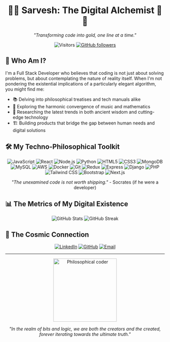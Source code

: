 <div align="center">
 

  # 🌟🚀 Sarvesh: The Digital Alchemist 🚀🌟

  *"Transforming code into gold, one line at a time."*


  ![Visitors](https://visitor-badge.laobi.icu/badge?page_id=wowgeekyboy.wowgeekyboy)
  [![GitHub followers](https://img.shields.io/github/followers/wowgeekyboy?label=Follow&style=social)](https://github.com/wowgeekyboy)
</div>

## 🤔 Who Am I?

I'm a Full Stack Developer who believes that coding is not just about solving problems, but about contemplating the nature of reality itself. When I'm not pondering the existential implications of a particularly elegant algorithm, you might find me:

- 📚 Delving into philosophical treatises and tech manuals alike
- 🎵 Exploring the harmonic convergence of music and mathematics
- 🔬 Researching the latest trends in both ancient wisdom and cutting-edge technology
- 🏗️ Building products that bridge the gap between human needs and digital solutions

## 🛠️ My Techno-Philosophical Toolkit

<div align="center">

![JavaScript](https://img.shields.io/badge/-JavaScript-F7DF1E?style=for-the-badge&logo=javascript&logoColor=black)
![React](https://img.shields.io/badge/-React-61DAFB?style=for-the-badge&logo=react&logoColor=black)
![Node.js](https://img.shields.io/badge/-Node.js-339933?style=for-the-badge&logo=node.js&logoColor=white)
![Python](https://img.shields.io/badge/-Python-3776AB?style=for-the-badge&logo=python&logoColor=white)
![HTML5](https://img.shields.io/badge/-HTML5-E34F26?style=for-the-badge&logo=html5&logoColor=white)
![CSS3](https://img.shields.io/badge/-CSS3-1572B6?style=for-the-badge&logo=css3&logoColor=white)
![MongoDB](https://img.shields.io/badge/-MongoDB-47A248?style=for-the-badge&logo=mongodb&logoColor=white)
![MySQL](https://img.shields.io/badge/-MySQL-4479A1?style=for-the-badge&logo=mysql&logoColor=white)
![AWS](https://img.shields.io/badge/-AWS-232F3E?style=for-the-badge&logo=amazon-aws&logoColor=white)
![Docker](https://img.shields.io/badge/-Docker-2496ED?style=for-the-badge&logo=docker&logoColor=white)
![Git](https://img.shields.io/badge/-Git-F05032?style=for-the-badge&logo=git&logoColor=white)
![Redux](https://img.shields.io/badge/-Redux-764ABC?style=for-the-badge&logo=redux&logoColor=white)
![Express](https://img.shields.io/badge/-Express-000000?style=for-the-badge&logo=express&logoColor=white)
![Django](https://img.shields.io/badge/-Django-092E20?style=for-the-badge&logo=django&logoColor=white)
![PHP](https://img.shields.io/badge/-PHP-777BB4?style=for-the-badge&logo=php&logoColor=white)
![Tailwind CSS](https://img.shields.io/badge/-Tailwind_CSS-38B2AC?style=for-the-badge&logo=tailwind-css&logoColor=white)
![Bootstrap](https://img.shields.io/badge/-Bootstrap-7952B3?style=for-the-badge&logo=bootstrap&logoColor=white)
![Next.js](https://img.shields.io/badge/-Next.js-000000?style=for-the-badge&logo=next.js&logoColor=white)

  *"The unexamined code is not worth shipping."* - Socrates (if he were a developer)

</div>


## 📊 The Metrics of My Digital Existence

<div align="center">
  <img src="https://github-readme-stats.vercel.app/api?username=wowgeekyboy&show_icons=true&theme=synthwave" alt="GitHub Stats" />
  <img src="https://github-readme-streak-stats.herokuapp.com/?user=wowgeekyboy&theme=synthwave" alt="GitHub Streak" />
</div>

## 🌌 The Cosmic Connection

<div align="center">

[![LinkedIn](https://img.shields.io/badge/-LinkedIn-0077B5?style=for-the-badge&logo=linkedin&logoColor=white)](https://linkedin.com/in/sarveshatalkar)
[![GitHub](https://img.shields.io/badge/-GitHub-181717?style=for-the-badge&logo=github&logoColor=white)](https://github.com/wowgeekyboy)
[![Email](https://img.shields.io/badge/-Email-D14836?style=for-the-badge&logo=gmail&logoColor=white)](mailto:sarveshatalkar@gmail.com)

</div>

---

<div align="center">
  <img src="https://media.giphy.com/media/3o7qE1YN7aBOFPRw8E/giphy.gif" alt="Philosophical coder" width="200">

  *"In the realm of bits and logic, we are both the creators and the created, forever iterating towards the ultimate truth."*
</div>

